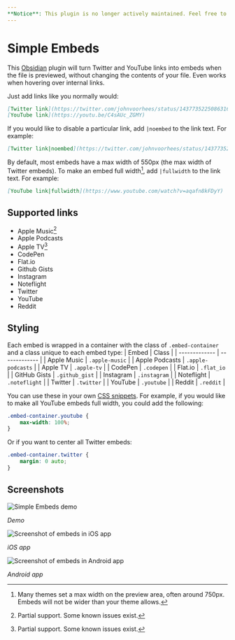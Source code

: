 ```yaml
---
**Notice**: This plugin is no longer actively maintained. Feel free to fork and create a new version.
---
```


# Simple Embeds

This [Obsidian](https://obsidian.md) plugin will turn Twitter and YouTube links into embeds when the file is previewed, without changing the contents of your file. Even works when hovering over internal links. 

Just add links like you normally would:

```md
[Twitter link](https://twitter.com/johnvoorhees/status/1437735225086316548?s=21)
[YouTube link](https://youtu.be/C4sAUc_ZGMY)
```

If you would like to disable a particular link, add `|noembed` to the link text. For example:
```md
[Twitter link|noembed](https://twitter.com/johnvoorhees/status/1437735225086316548?s=21)
```

By default, most embeds have a max width of 550px (the max width of Twitter embeds). To make an embed full width[^1], add `|fullwidth` to the link text. For example:

```md
[YouTube link|fullwidth](https://www.youtube.com/watch?v=aqafn8kFDyY)
```
## Supported links

- Apple Music[^2]
- Apple Podcasts
- Apple TV[^2]
- CodePen
- Flat.io
- Github Gists
- Instagram
- Noteflight
- Twitter
- YouTube
- Reddit

## Styling

Each embed is wrapped in a container with the class of `.embed-container` and a class unique to each embed type:
| Embed | Class |
| ------------- | ------------- |
| Apple Music | `.apple-music` |
| Apple Podcasts | `.apple-podcasts` |
| Apple TV | `.apple-tv` |
| CodePen | `.codepen` |
| Flat.io | `.flat_io` |
| GitHub Gists | `.github_gist` |
| Instagram | `.instagram` |
| Noteflight | `.noteflight` |
| Twitter | `.twitter` |
| YouTube | `.youtube` |
| Reddit | `.reddit` |

You can use these in your own [CSS snippets](https://help.obsidian.md/How+to/Add+custom+styles#Use+Themes+and+or+CSS+snippets). For example, if you would like to make all YouTube embeds full width, you could add the following:

```css
.embed-container.youtube {
    max-width: 100%;
} 
```

Or if you want to center all Twitter embeds:

```css
.embed-container.twitter {
    margin: 0 auto;
}
```

## Screenshots

![Simple Embeds demo](https://raw.githubusercontent.com/samwarnick/obsidian-simple-embeds/main/screenshots/demo.gif)

_Demo_

![Screenshot of embeds in iOS app](https://raw.githubusercontent.com/samwarnick/obsidian-simple-embeds/main/screenshots/ios.png)

_iOS app_

![Screenshot of embeds in Android app](https://raw.githubusercontent.com/samwarnick/obsidian-simple-embeds/main/screenshots/android.png)

_Android app_

[^1]: Many themes set a max width on the preview area, often around 750px. Embeds will not be wider than your theme allows.
[^2]: Partial support. Some known issues exist.
